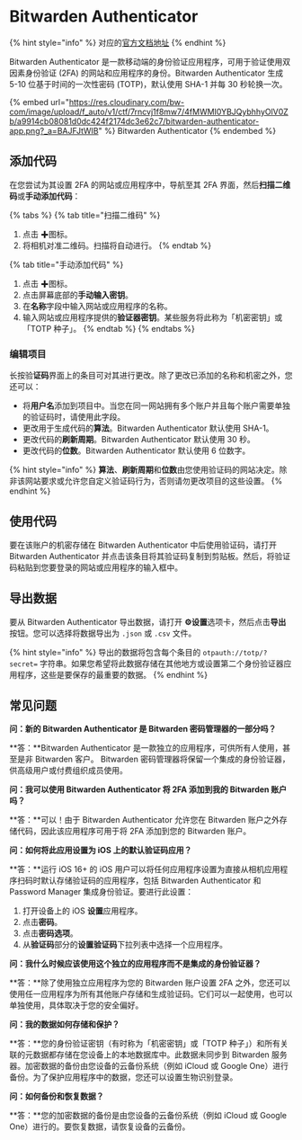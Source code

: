 # Bitwarden Authenticator

{% hint style="info" %}
对应的[官方文档地址](https://bitwarden.com/help/bitwarden-authenticator/)
{% endhint %}

Bitwarden Authenticator 是一款移动端的身份验证应用程序，可用于验证使用双因素身份验证 (2FA) 的网站和应用程序的身份。Bitwarden Authenticator 生成 5-10 位基于时间的一次性密码 (TOTP)，默认使用 SHA-1 并每 30 秒轮换一次。

{% embed url="https://res.cloudinary.com/bw-com/image/upload/f_auto/v1/ctf/7rncvj1f8mw7/4fMWMI0YBJQybhhyOlV0Zb/a9914cb08081d0dc424f2174dc3e62c7/bitwarden-authenticator-app.png?_a=BAJFJtWIB" %}
Bitwarden Authenticator
{% endembed %}

## 添加代码 <a href="#add-codes" id="add-codes"></a>

在您尝试为其设置 2FA 的网站或应用程序中，导航至其 2FA 界面，然后**扫描二维码**或**手动添加代码**：

{% tabs %}
{% tab title="扫描二维码" %}
1. 点击 ✚图标。
2. 将相机对准二维码。扫描将自动进行。
{% endtab %}

{% tab title="手动添加代码" %}
1. 点击 ✚图标。
2. 点击屏幕底部的**手动输入密钥**。
3. 在**名称**字段中输入网站或应用程序的名称。
4. 输入网站或应用程序提供的**验证器密钥**。某些服务将此称为「机密密钥」或「TOTP 种子」。
{% endtab %}
{% endtabs %}

### 编辑项目 <a href="#edit-an-item" id="edit-an-item"></a>

长按验**证码**界面上的条目可对其进行更改。除了更改已添加的名称和机密之外，您还可以：

* 将**用户名**添加到项目中。当您在同一网站拥有多个账户并且每个账户需要单独的验证码时，请使用此字段。
* 更改用于生成代码的**算法**。Bitwarden Authenticator 默认使用 SHA-1。
* 更改代码的**刷新周期**。Bitwarden Authenticator 默认使用 30 秒。
* 更改代码的**位数**。Bitwarden Authenticator 默认使用 6 位数字。

{% hint style="info" %}
**算法**、**刷新周期**和**位数**由您使用验证码的网站决定。除非该网站要求或允许您自定义验证码行为，否则请勿更改项目的这些设置。
{% endhint %}

## 使用代码 <a href="#use-codes" id="use-codes"></a>

要在该账户的机密存储在 Bitwarden Authenticator 中后使用验证码，请打开 Bitwarden Authenticator 并点击该条目将其验证码复制到剪贴板。然后，将验证码粘贴到您要登录的网站或应用程序的输入框中。

## 导出数据 <a href="#export-data" id="export-data"></a>

要从 Bitwarden Authenticator 导出数据，请打开 **⚙️设置**选项卡，然后点击**导出**按钮。您可以选择将数据导出为 `.json` 或 `.csv` 文件。

{% hint style="info" %}
导出的数据将包含每个条目的 `otpauth://totp/?secret=` 字符串。如果您希望将此数据存储在其他地方或设置第二个身份验证器应用程序，这些是要保存的最重要的数据。
{% endhint %}

## 常见问题 <a href="#faqs" id="faqs"></a>

**问：新的 Bitwarden Authenticator 是 Bitwarden 密码管理器的一部分吗？**

**答：**Bitwarden Authenticator 是一款独立的应用程序，可供所有人使用，甚至是非 Bitwarden 客户。 Bitwarden 密码管理器将保留一个集成的身份验证器，供高级用户或付费组织成员使用。

**问：我可以使用 Bitwarden Authenticator 将 2FA 添加到我的 Bitwarden 账户吗？**

**答：**可以！由于 Bitwarden Authenticator 允许您在 Bitwarden 账户之外存储代码，因此该应用程序可用于将 2FA 添加到您的 Bitwarden 账户。

**问：如何将此应用设置为 iOS 上的默认验证码应用？**

**答：**运行 iOS 16+ 的 iOS 用户可以将任何应用程序设置为直接从相机应用程序扫码时默认存储验证码的应用程序，包括 Bitwarden Authenticator 和 Password Manager 集成身份验证。要进行此设置：

1. 打开设备上的 iOS **设置**应用程序。
2. 点击**密码**。
3. 点击**密码选项**。
4. 从**验证码**部分的**设置验证码**下拉列表中选择一个应用程序。

**问：我什么时候应该使用这个独立的应用程序而不是集成的身份验证器？**

**答：**除了使用独立应用程序为您的 Bitwarden 账户设置 2FA 之外，您还可以使用任一应用程序为所有其他账户存储和生成验证码。它们可以一起使用，也可以单独使用，具体取决于您的安全偏好。

**问：我的数据如何存储和保护？**

**答：**您的身份验证密钥（有时称为「机密密钥」或「TOTP 种子」）和所有关联的元数据都存储在您设备上的本地数据库中。此数据未同步到 Bitwarden 服务器。加密数据的备份由您设备的云备份系统（例如 iCloud 或 Google One）进行备份。为了保护应用程序中的数据，您还可以设置生物识别登录。

**问：如何备份和恢复数据？**

**答：**您的加密数据的备份是由您设备的云备份系统（例如 iCloud 或 Google One）进行的。要恢复数据，请恢复设备的云备份。
